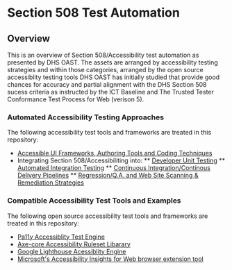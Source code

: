 # Section 508 Test Automation
## Overview
This is an overview of Section 508/Accessibility test automation as presented by DHS OAST. The assets are arranged by accessibility testing strategies and within those categories, arranged by the open source accessiblity testing tools DHS OAST has initially studied that provide good chances for accuracy and partial alignment with the DHS Section 508 sucess criteria as instructed by the ICT Baseline and The Trusted Tester Conformance Test Process for Web (verison 5).   

### Automated Accessibility Testing Approaches
The following accessibility test tools and frameworks are treated in this repository:
* [Accessible UI Frameworks, Authoring Tools and Coding Techniques](https://github.com/akingkci/508-Test-Automation/tree/master/examples/pa11y)
* Integrating Section 508/Accessibiliting into:
** [Developer Unit Testing](https://github.com/akingkci/508-Test-Automation/tree/master/examples/axe-core)
** [Automated Integration Testing](https://github.com/akingkci/508-Test-Automation/tree/master/examples/lighthouse)
** [Continuous Integration/Continous Delivery Pipelines](https://github.com/akingkci/508-Test-Automation/tree/master/examples/lighthouse)
** [Regression/Q.A. and Web Site Scanning & Remediation Strategies](https://github.com/akingkci/508-Test-Automation/tree/master/examples/lighthouse)  

### Compatible Accessibility Test Tools and Examples
The following open source accessibility test tools and frameworks are treated in this repository:
* [Pa11y Accessiblity Test Engine](https://github.com/akingkci/508-Test-Automation/tree/master/examples/pa11y)
* [Axe-core Accessibility Ruleset Libarary](https://github.com/akingkci/508-Test-Automation/tree/master/examples/axe-core)
* [Google Lighthouse Acessiblity Engine](https://github.com/akingkci/508-Test-Automation/tree/master/examples/lighthouse)
* [Microsoft's Accessibility Insights for Web browser extension tool](https://github.com/akingkci/508-Test-Automation/tree/master/examples/lighthouse)



